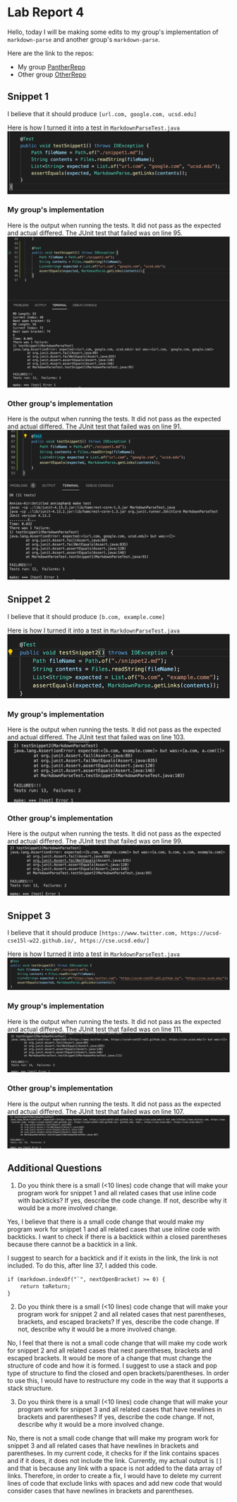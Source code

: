 # Lab Report 4
Hello, today I will be making some edits to my group's implementation of `markdown-parse` and another group's `markdown-parse`.

Here are the link to the repos:
- My group [PantherRepo](https://github.com/AnniePhan02/CSE15L-Panther)
- Other group [OtherRepo](https://github.com/ShashankVenkatramani/markdown-parse/)


## Snippet 1
I believe that it should produce `[url.com, google.com, ucsd.edu]`

Here is how I turned it into a test in `MarkdownParseTest.java`
![Image](lab4.1.png)

### My group's implementation
Here is the output when running the tests. It did not pass as the expected and actual differed. The JUnit test that failed was on line 95.
![Image](lab4.2.png)

### Other group's implementation
Here is the output when running the tests. It did not pass as the expected and actual differed. The JUnit test that failed was on line 91.
![Image](lab4.3.png)


## Snippet 2
I believe that it should produce `[b.com, example.come]`

Here is how I turned it into a test in `MarkdownParseTest.java`
![Image](lab4.4.png)

### My group's implementation
Here is the output when running the tests. It did not pass as the expected and actual differed. The JUnit test that failed was on line 103.
![Image](lab4.5.png)

### Other group's implementation
Here is the output when running the tests. It did not pass as the expected and actual differed. The JUnit test that failed was on line 99.
![Image](lab4.6.png)

## Snippet 3
I believe that it should produce `[https://www.twitter.com, https://ucsd-cse15l-w22.github.io/, https://cse.ucsd.edu/]`

Here is how I turned it into a test in `MarkdownParseTest.java`
![Image](lab4.7.png)

### My group's implementation
Here is the output when running the tests. It did not pass as the expected and actual differed. The JUnit test that failed was on line 111.
![Image](lab4.8.png)

### Other group's implementation
Here is the output when running the tests. It did not pass as the expected and actual differed. The JUnit test that failed was on line 107.
![Image](lab4.9.png)

## Additional Questions
1) Do you think there is a small (<10 lines) code change that will make your program work for snippet 1 and all related cases that use inline code with backticks? If yes, describe the code change. If not, describe why it would be a more involved change. 

Yes, I believe that there is a small code change that would make my program work for snippet 1 and all related cases that use inline code with backticks. I want to check if there is a backtick within a closed parentheses because there cannot be a backtick in a link. 

I suggest to search for a backtick and if it exists in the link, the link is not included. To do this, after line 37, I added this code.

```
if (markdown.indexOf("`", nextOpenBracket) >= 0) {
    return toReturn;
}
```

2) Do you think there is a small (<10 lines) code change that will make your program work for snippet 2 and all related cases that nest parentheses, brackets, and escaped brackets? If yes, describe the code change. If not, describe why it would be a more involved change.

No, I feel that there is not a small code change that will make my code work for snippet 2 and all related cases that nest parentheses, brackets and escaped brackets. It would be more of a change that must change the structure of code and how it is formed. I suggest to use a stack and pop type of structure to find the closed and open brackets/parentheses. In order to use this, I would have to restructure my code in the way that it supports a stack structure.

3) Do you think there is a small (<10 lines) code change that will make your program work for snippet 3 and all related cases that have newlines in brackets and parentheses? If yes, describe the code change. If not, describe why it would be a more involved change.

No, there is not a small code change that will make my program work for snippet 3 and all related cases that have newlines in brackets and parentheses. In my current code, it checks for if the link contains spaces and if it does, it does not include the link. Currently, my actual output is `[]` and that is because any link with a space is not added to the data array of links. Therefore, in order to create a fix, I would have to delete my current lines of code that exclude links with spaces and add new code that would consider cases that have newlines in brackets and parentheses.
